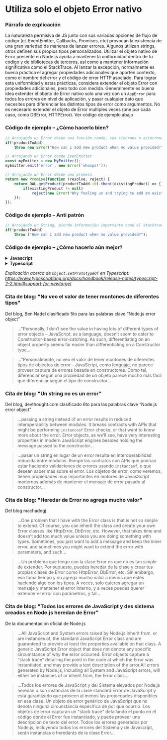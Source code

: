 # Utiliza solo el objeto Error nativo

### Párrafo de explicación

La naturaleza permisiva de JS junto con sus variadas opciones de flujo de código (ej. EventEmitter, Callbacks, Promises, etc) provocan la existencia de una gran variedad de maneras de lanzar errores. Algunos utilizan strings, otros definen sus propios tipos personalizados. Utilizar el objeto nativo de Error presente en Node.js ayuda a mantener la uniformidad dentro de tu código y de bibliotecas de terceros, así como a mantener información significativa como el StackTrace. Al lanzar la excepción, normalmente es buena práctica el agregar propiedades adicionales que aporten contexto, como el nombre del error y el código de error HTTP asociado. Para lograr esta uniformidad y estas prácticas, considera extender el objeto Error con propiedades adicionales, pero todo con medida. Generalmente es buena idea extender el objeto de Error nativo solo una vez con un `AppError` para todos los errores en nivel de aplicación, y pasar cualquier dato que necesites para diferenciar los distintos tipos de error como argumentos. No es necesario extender el objeto de Error multiples veces (one por cada caso, como DBError, HTTPError). Ver código de ejemplo abajo

### Código de ejemplo – ¿Cómo hacerlo bien?

```javascript
// Arrojando un Error desde una función común, sea síncrona o asíncrona
if(!productToAdd)
    throw new Error("How can I add new product when no value provided?");

// Arrojando un Error desde EvenEmitter
const myEmitter = new MyEmitter();
myEmitter.emit('error', new Error('whoops!'));

// Arrojando un Error desde una promesa
return new Promise(function (resolve, reject) {
    return DAL.getProduct(productToAdd.id).then((existingProduct) => {
        if(existingProduct != null)
            reject(new Error("Why fooling us and trying to add an existing product?"));
    });
});
```

### Código de ejemplo – Anti patrón

```javascript
// Arrojando un String, pierde información importante como el stacktrace y propiedades de datos
if(!productToAdd)
    throw ("How can I add new product when no value provided?");
```

### Código de ejemplo – ¿Cómo hacerlo aún mejor?

<details>
<summary><strong>Javascript</strong></summary>

```javascript
// Objeto de error centralizado que deriva del Error de Node
function AppError(name, httpCode, description, isOperational) {
    Error.call(this);
    Error.captureStackTrace(this);
    this.name = name;
    //... Asignar otras propiedades aquí
};

AppError.prototype = Object.create(Error.prototype);
AppError.prototype.constructor = AppError;

module.exports.AppError = AppError;

//Cliente arrojando una excepción
if(user == null)
    throw new AppError(commonErrors.resourceNotFound, commonHTTPErrors.notFound, 'further explanation', true)
```
</details>

<details>
<summary><strong>Typescript</strong></summary>

```typescript
// centralized error object that derives from Node’s Error
// objeto de Error centralizado que deriva del Error de Node
export class AppError extends Error {
  public readonly name: string;
  public readonly httpCode: HttpCode;
  public readonly isOperational: boolean;

  constructor(name: string, httpCode: HttpCode, description: string, isOperational: boolean) {
    super(description);

    Object.setPrototypeOf(this, new.target.prototype); // restaura la cadena de prototipo

    this.name = name;
    this.httpCode = httpCode;
    this.isOperational = isOperational;

    Error.captureStackTrace(this);
  }
}

// cliente arrojando una excepción
if(user == null)
    throw new AppError(commonErrors.resourceNotFound, commonHTTPErrors.notFound, 'further explanation', true)
```
</details>

*Explicación acerca de  `Object.setPrototypeOf` en Typescript: https://www.typescriptlang.org/docs/handbook/release-notes/typescript-2-2.html#support-for-newtarget*

### Cita de blog: "No veo el valor de tener montones de diferentes tipos"

Del blog, Ben Nadel clasificado 5to para las palabras clave “Node.js error object”

>…”Personally, I don’t see the value in having lots of different types of error objects – JavaScript, as a language, doesn’t seem to cater to Constructor-based error-catching. As such, differentiating on an object property seems far easier than differentiating on a Constructor type…

>…”Personalmente, no veo el valor de tener montones de diferentes tipos de objectos de error – JavaScript, como lenguaje, no parece proveer captura de errores basada en constructores. Como tal, diferenciar según una propiedad de un objeto parece mucho más fácil que diferenciar según el tipo de constructor…

### Cita de blog: "Un string no es un error"

Del blog, devthought.com clasificado 6to para las palabras clave “Node.js error object”

> …passing a string instead of an error results in reduced interoperability between modules. It breaks contracts with APIs that might be performing `instanceof` Error checks, or that want to know more about the error. Error objects, as we’ll see, have very interesting properties in modern JavaScript engines besides holding the message passed to the constructor…

> …pasar un string en lugar de un error resulta en interoperabilidad reducida entre módulos. Rompe los contratos con APIs que podrían estar haciendo validaciones de errores usando `instanceof`, o que desean saber más sobre el error. Los objetos de error, como veremos, tienen propiedades muy importantes en motores de JavasScript modernos además de mantener el mensaje de error pasado al constructor…

### Cita de blog: "Heredar de Error no agrega mucho valor"

Del blog machadogj

> …One problem that I have with the Error class is that is not so simple to extend. Of course, you can inherit the class and create your own Error classes like HttpError, DbError, etc. However, that takes time and doesn’t add too much value unless you are doing something with types. Sometimes, you just want to add a message and keep the inner error, and sometimes you might want to extend the error with parameters, and such…

> …Un problema que tengo con la clase Error es que no es tan simple de extender. Por supuesto, puedes heredar de la clase y crear tus propias clases de Error como HttpError, DbError, etc. Sin embargo, eso toma tiempo y no agrega mucho valor a menos que estés haciendo algo con los tipos. A veces, solo quieres agregar un mensaje y mantener el error interno, y a veces puedes querer extender el error con parámetros, y tal…

### Cita de blog: "Todos los errores de JavaScript y des sistema creados en Node.js heredan de Error"

De la documentación oficial de Node.js

> …All JavaScript and System errors raised by Node.js inherit from, or are instances of, the standard JavaScript Error class and are guaranteed to provide at least the properties available on that class. A generic JavaScript Error object that does not denote any specific circumstance of why the error occurred. Error objects capture a “stack trace” detailing the point in the code at which the Error was instantiated, and may provide a text description of the error.All errors generated by Node.js, including all System and JavaScript errors, will either be instances of or inherit from, the Error class…

> …Todos los errores de JavaScript y del Sistema elevados por Node.js heredan o son instancias de la clase standard Error de JavaScript y está garantizado que proveen al menos las propiedades disponibles en esa clase. Un objeto de error genérico de JavaScript que no denota ninguna circunstancia específica de por qué ocurrió. Los objetos de error capturan un "stack trace" detallando el punto en el código donde el Error fue instanciado, y puede proveer una descripción de texto del error. Todos los errores generados por Node.js, incluyendo todos los errores del Sistema y de Javascript, serán instancias o heredarás de la clase Error…

